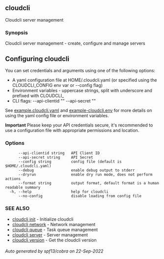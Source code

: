 ## cloudcli

Cloudcli server management

### Synopsis

Cloudcli server management - create, configure and manage servers

## Configuring cloudcli

You can set credentials and arguments using one of the following options:

* A yaml configuration file at HOME/.cloudcli.yaml (or specified using the CLOUDCLI_CONFIG env var or --config flag)
* Environment variables - uppercase strings, split with underscore and prefixed with CLOUDCLI_
* CLI flags: --api-clientid "" --api-secret ""

See [example.cloudcli.yaml](https://github.com/cloudwm/cloudcli/blob/master/example-cloudcli.yaml) and [example-cloudcli.env](https://github.com/cloudwm/cloudcli/blob/master/example-cloudcli.env) for more details on using the yaml config file or environment variables.

**Important** Please keep your API credentials secure, 
it's recommended to use a configuration file with appropriate permissions and location.


### Options

```
      --api-clientid string   API Client ID
      --api-secret string     API Secret
      --config string         config file (default is $HOME/.cloudcli.yaml)
      --debug                 enable debug output to stderr
      --dryrun                enable dry run mode, does not perform actions
      --format string         output format, default format is a human readable summary
  -h, --help                  help for cloudcli
      --no-config             disable loading from config file
```

### SEE ALSO

* [cloudcli init](cloudcli_init.md)	 - Initialize cloudcli
* [cloudcli network](cloudcli_network.md)	 - Network management
* [cloudcli queue](cloudcli_queue.md)	 - Task queue management
* [cloudcli server](cloudcli_server.md)	 - Server management
* [cloudcli version](cloudcli_version.md)	 - Get the cloudcli version

###### Auto generated by spf13/cobra on 22-Sep-2022
